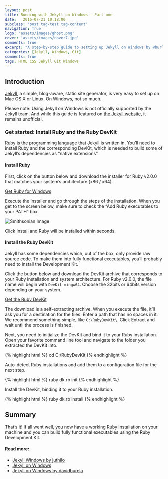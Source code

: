 ```yaml
---
layout: post
title: Running with Jekyll on Windows - Part one
date:   2016-07-21 10:18:00
subclass: 'post tag-test tag-content'
navigation: True
logo: 'assets/images/ghost.png'
cover: 'assets/images/cover7.jpg'
comments: true
excerpt: "A step-by-step guide to setting up Jekyll on Windows by @hurlatunde."
categories: [Jekyll, Windows, Git]
comments: true
tags: HTML CSS Jekyll Git Windows
---
```


## Introduction

[Jekyll](http://jekyllrb.com/), a simple, blog-aware, static site generator, is very easy to set up on Mac OS X or Linux. On Windows, not so much.

Please note: Using Jekyll on Windows is not officially supported by the Jekyll team. And while this guide is featured on [the Jekyll website](http://jekyllrb.com/), it remains unofficial.


### Get started: Install Ruby and the Ruby DevKit

Ruby is the programming language that Jekyll is written in. You’ll need to install Ruby and the corresponding DevKit, which is needed to build some of Jekyll’s dependencies as “native extensions”.

#### Install Ruby

First, click on the button below and download the installer for Ruby v2.0.0 that matches your system’s architecture (x86 / x64).

<a href="http://rubyinstaller.org/downloads/" target="_Blank" class="btn btn-lg btn-block btn-success"> Get Ruby for Windows </a>

Execute the installer and go through the steps of the installation. When you get to the screen below, make sure to check the “Add Ruby executables to your PATH” box.

![Smithsonian Image](http://jekyll-windows.juthilo.com/public/img/ruby-path.png)

Click Install and Ruby will be installed within seconds.

#### Install the Ruby DevKit

Jekyll has some dependencies which, out of the box, only provide raw source code. To make them into fully functional executables, you’ll probably need to install the Development Kit.

Click the button below and download the DevKit archive that corresponds to your Ruby installation and system architecture. For Ruby v2.0.0, the file name will begin with `DevKit-mingw64`. Choose the 32bits or 64bits version depending on your system.

<a href="http://rubyinstaller.org/downloads/" target="_Blank" class="btn btn-lg btn-block btn-success"> Get the Ruby DevKit </a>

The download is a self-extracting archive. When you execute the file, it’ll ask you for a destination for the files. Enter a path that has no spaces in it. We recommend something simple, like `C:\RubyDevKit\`. Click Extract and wait until the process is finished.

Next, you need to initialize the DevKit and bind it to your Ruby installation. Open your favorite command line tool and navigate to the folder you extracted the DevKit into.

{% highlight html %}
cd C:\RubyDevKit
{% endhighlight %}

Auto-detect Ruby installations and add them to a configuration file for the next step.

{% highlight html %}
ruby dk.rb init
{% endhighlight %}

Install the DevKit, binding it to your Ruby installation.

{% highlight html %}
ruby dk.rb install
{% endhighlight %}

## Summary
That’s it! If all went well, you now have a working Ruby installation on your machine and you can build fully functional executables using the Ruby Development Kit.


#### Read more:
* [Jekyll Windows by juthilo](http://jekyll-windows.juthilo.com/1-ruby-and-devkit/)
* [Jekyll on Windows](https://jekyllrb.com/docs/windows/)
* [Jekyll on Windows by davidburela](https://davidburela.wordpress.com/2015/11/28/easily-install-jekyll-on-windows-with-3-command-prompt-entries-and-chocolatey/)
